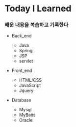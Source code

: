 # Today I Learned


### 배운 내용을 복습하고 기록한다

- Back_end
  - Java
  - Spring
  - JSP
  - servlet
  
- Front_end
  - HTML/CSS
  - JavaScript
  - Jquery
  
- Database
  - Mysql
  - MyBatis
  - Oracle
